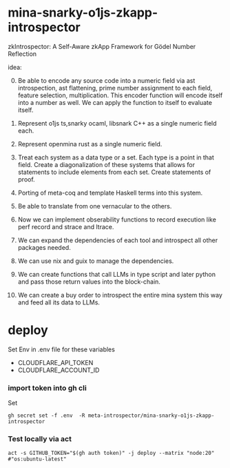 # mina-snarky-o1js-zkapp-introspector

zkIntrospector: A Self-Aware zkApp Framework for Gödel Number Reflection


idea:

0. Be able to encode any source code into a numeric field via
ast introspection, ast flattening, prime number assignment to each field, 
feature selection, multiplication. 
This encoder function will encode itself into a number as well.
We can apply the function to itself to evaluate itself.

1. Represent o1js ts,snarky ocaml, libsnark C++ as a single numeric field each.
2. Represent openmina rust as a single numeric field.

3. Treat each system as a data type or a set. Each type is a point in that field. 
Create a diagonalization of these systems that allows for statements to include elements from each set.
Create statements of proof. 
4. Porting of meta-coq and template Haskell terms into this system.
5. Be able to translate from one vernacular to the others.
6. Now we can implement obserability functions to record execution like perf record and strace and ltrace.
7. We can expand the dependencies of each tool and introspect all other packages needed.
8. We can use nix and guix to manage the dependencies.
9. We can create functions that call LLMs in type script and later python and pass those return values into the block-chain.
10. We can create a buy order to introspect the entire mina system this way and feed all its data to LLMs.



# deploy

Set Env in .env file for these variables
* CLOUDFLARE_API_TOKEN
* CLOUDFLARE_ACCOUNT_ID


### import token into gh cli
Set
```
gh secret set -f .env  -R meta-introspector/mina-snarky-o1js-zkapp-introspector

```

### Test locally via act

```
act -s GITHUB_TOKEN="$(gh auth token)" -j deploy --matrix "node:20" #"os:ubuntu-latest"
```
